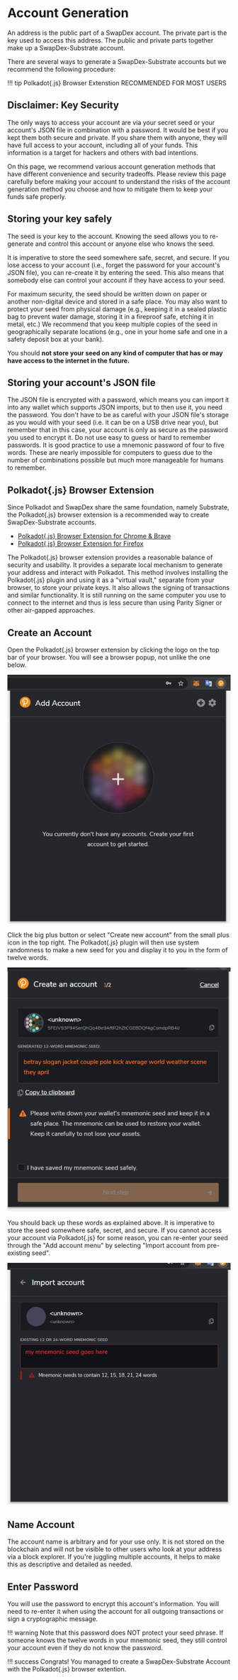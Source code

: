 # Account Generation

An address is the public part of a SwapDex account. The private part is the key used to access this address. The public and private parts together make up a SwapDex-Substrate account.

There are several ways to generate a SwapDex-Substrate accounts but we recommend the following procedure:

!!! tip
    Polkadot{.js} Browser Extenstion RECOMMENDED FOR MOST USERS

## Disclaimer: Key Security

The only ways to access your account are via your secret seed or your account's JSON file in combination with a password. It would be best if you kept them both secure and private. If you share them with anyone, they will have full access to your account, including all of your funds. This information is a target for hackers and others with bad intentions. 

On this page, we recommend various account generation methods that have different convenience and security tradeoffs. Please review this page carefully before making your account to understand the risks of the account generation method you choose and how to mitigate them to keep your funds safe properly.

## Storing your key safely

The seed is your key to the account. Knowing the seed allows you to re-generate and control this account or anyone else who knows the seed.

It is imperative to store the seed somewhere safe, secret, and secure. If you lose access to your account (i.e., forget the password for your account's JSON file), you can re-create it by entering the seed. This also means that somebody else can control your account if they have access to your seed.

For maximum security, the seed should be written down on paper or another non-digital device and stored in a safe place. You may also want to protect your seed from physical damage (e.g., keeping it in a sealed plastic bag to prevent water damage, storing it in a fireproof safe, etching it in metal, etc.) We recommend that you keep multiple copies of the seed in geographically separate locations (e.g., one in your home safe and one in a safety deposit box at your bank).

You should **not store your seed on any kind of computer that has or may have access to the internet in the future.**

## Storing your account's JSON file

The JSON file is encrypted with a password, which means you can import it into any wallet which supports JSON imports, but to then use it, you need the password. You don't have to be as careful with your JSON file's storage as you would with your seed (i.e. it can be on a USB drive near you), but remember that in this case, your account is only as secure as the password you used to encrypt it. Do not use easy to guess or hard to remember passwords. It is good practice to use a mnemonic password of four to five words. These are nearly impossible for computers to guess due to the number of combinations possible but much more manageable for humans to remember.

## Polkadot{.js} Browser Extension
Since Polkadot and SwapDex share the same foundation, namely Substrate, the Polkadot{.js} browser extension is a recommended way to create SwapDex-Substrate accounts.

- [Polkadot{.js} Browser Extension for Chrome & Brave](https://chrome.google.com/webstore/detail/polkadot%7Bjs%7D-extension/mopnmbcafieddcagagdcbnhejhlodfdd)
- [Polkadot{.js} Browser Extension for Firefox](https://addons.mozilla.org/en-US/firefox/addon/polkadot-js-extension/)

The Polkadot{.js} browser extension provides a reasonable balance of security and usability. It provides a separate local mechanism to generate your address and interact with Polkadot.
This method involves installing the Polkadot{.js} plugin and using it as a "virtual vault," separate from your browser, to store your private keys. It also allows the signing of transactions and similar functionality.
It is still running on the same computer you use to connect to the internet and thus is less secure than using Parity Signer or other air-gapped approaches.

## Create an Account

Open the Polkadot{.js} browser extension by clicking the logo on the top bar of your browser. You will see a browser popup, not unlike the one below.

![browser_extension](assets/polkadot_plugin_js.png#center)

Click the big plus button or select "Create new account" from the small plus icon in the top right. The Polkadot{.js} plugin will then use system randomness to make a new seed for you and display it to you in the form of twelve words.

![browser_extenstion_01](assets/polkadot_plugin_js_new.png#center)

You should back up these words as explained above. It is imperative to store the seed somewhere safe, secret, and secure. If you cannot access your account via Polkadot{.js} for some reason, you can re-enter your seed through the "Add account menu" by selecting "Import account from pre-existing seed".

![browser_extenstion_02](assets/polkadot_plugin_js_new_03.png#center)

## Name Account

The account name is arbitrary and for your use only. It is not stored on the blockchain and will not be visible to other users who look at your address via a block explorer. If you're juggling multiple accounts, it helps to make this as descriptive and detailed as needed.

## Enter Password

You will use the password to encrypt this account's information. You will need to re-enter it when using the account for all outgoing transactions or sign a cryptographic message.

!!! warning
    Note that this password does NOT protect your seed phrase. If someone knows the twelve words in your mnemonic seed, they still control your account even if they do not know the password.

!!! success
    Congrats! You managed to create a SwapDex-Substrate Account with the Polkadot{.js} browser extention.